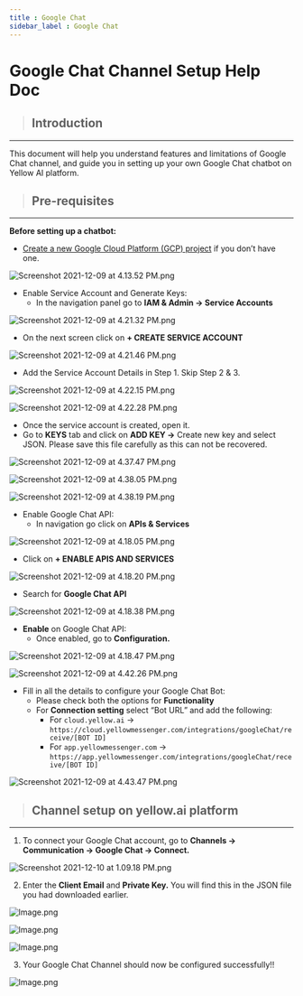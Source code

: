 ```yaml
---
title : Google Chat
sidebar_label : Google Chat
---
```


# Google Chat Channel Setup Help Doc

> ## Introduction

---

This document will help you understand features and limitations of Google Chat channel, and guide you in setting up your own Google Chat chatbot on Yellow AI platform.

> ## Pre-requisites

---

**Before setting up a chatbot:**

- [Create a new Google Cloud Platform (GCP) project](https://developers.google.com/workspace/guides/create-project#create_a_new_google_cloud_platform_gcp_project) if you don’t have one.

![Screenshot 2021-12-09 at 4.13.52 PM.png](https://res.craft.do/user/full/a59774be-e9f6-fe9e-e9df-69fe0168e698/doc/EFB52470-8157-44BF-A8AD-F0AAE6660654/5209602D-6F58-4EC0-BEF5-2ED88C1BEE07_2/Screenshot%202021-12-09%20at%204.13.52%20PM.png)


- Enable Service Account and Generate Keys:
   - In the navigation panel go to **IAM & Admin → Service Accounts**

![Screenshot 2021-12-09 at 4.21.32 PM.png](https://res.craft.do/user/full/a59774be-e9f6-fe9e-e9df-69fe0168e698/doc/EFB52470-8157-44BF-A8AD-F0AAE6660654/1AE5CCA9-077B-4A0C-B0DC-9FD8823B1091_2/Screenshot%202021-12-09%20at%204.21.32%20PM.png)

- On the next screen click on **+ CREATE SERVICE ACCOUNT**

![Screenshot 2021-12-09 at 4.21.46 PM.png](https://res.craft.do/user/full/a59774be-e9f6-fe9e-e9df-69fe0168e698/doc/EFB52470-8157-44BF-A8AD-F0AAE6660654/3FCC51F4-550E-4324-AA24-36F103711F38_2/Screenshot%202021-12-09%20at%204.21.46%20PM.png)

- Add the Service Account Details in Step 1. Skip Step 2 & 3.

![Screenshot 2021-12-09 at 4.22.15 PM.png](https://res.craft.do/user/full/a59774be-e9f6-fe9e-e9df-69fe0168e698/doc/EFB52470-8157-44BF-A8AD-F0AAE6660654/770B11C7-1BDA-4AC3-B5B9-9EC74F6225DC_2/Screenshot%202021-12-09%20at%204.22.15%20PM.png)

![Screenshot 2021-12-09 at 4.22.28 PM.png](https://res.craft.do/user/full/a59774be-e9f6-fe9e-e9df-69fe0168e698/doc/EFB52470-8157-44BF-A8AD-F0AAE6660654/B33EE2E1-9FAD-411A-8A78-40FE2DB6D87D_2/Screenshot%202021-12-09%20at%204.22.28%20PM.png)

- Once the service account is created, open it.
- Go to **KEYS** tab and click on **ADD KEY →** Create new key and select JSON. Please save this file carefully as this can not be recovered.

![Screenshot 2021-12-09 at 4.37.47 PM.png](https://res.craft.do/user/full/a59774be-e9f6-fe9e-e9df-69fe0168e698/doc/EFB52470-8157-44BF-A8AD-F0AAE6660654/3C8E7187-B6C4-48AD-997F-CB2734BE8AC2_2/Screenshot%202021-12-09%20at%204.37.47%20PM.png)

![Screenshot 2021-12-09 at 4.38.05 PM.png](https://res.craft.do/user/full/a59774be-e9f6-fe9e-e9df-69fe0168e698/doc/EFB52470-8157-44BF-A8AD-F0AAE6660654/97524A85-DDA8-4F58-8227-4CE5CCFFFEFD_2/Screenshot%202021-12-09%20at%204.38.05%20PM.png)

![Screenshot 2021-12-09 at 4.38.19 PM.png](https://res.craft.do/user/full/a59774be-e9f6-fe9e-e9df-69fe0168e698/doc/EFB52470-8157-44BF-A8AD-F0AAE6660654/A30EC30C-57F2-4900-8398-1BC81923DE5B_2/Screenshot%202021-12-09%20at%204.38.19%20PM.png)

- Enable Google Chat API:
   - In navigation go click on **APIs & Services**

![Screenshot 2021-12-09 at 4.18.05 PM.png](https://res.craft.do/user/full/a59774be-e9f6-fe9e-e9df-69fe0168e698/doc/EFB52470-8157-44BF-A8AD-F0AAE6660654/C7AAEBB4-7064-4865-941A-C9A480AE8BDE_2/Screenshot%202021-12-09%20at%204.18.05%20PM.png)

- Click on **+ ENABLE APIS AND SERVICES**

![Screenshot 2021-12-09 at 4.18.20 PM.png](https://res.craft.do/user/full/a59774be-e9f6-fe9e-e9df-69fe0168e698/doc/EFB52470-8157-44BF-A8AD-F0AAE6660654/B7481934-6896-4B39-8A79-1893F7EB0C9F_2/Screenshot%202021-12-09%20at%204.18.20%20PM.png)

- Search for **Google Chat API**

![Screenshot 2021-12-09 at 4.18.38 PM.png](https://res.craft.do/user/full/a59774be-e9f6-fe9e-e9df-69fe0168e698/doc/EFB52470-8157-44BF-A8AD-F0AAE6660654/2BD3DF66-6CE9-4390-A0A1-BDAE4E4EA5A1_2/Screenshot%202021-12-09%20at%204.18.38%20PM.png)

- **Enable** on Google Chat API:
   - Once enabled, go to **Configuration.**

![Screenshot 2021-12-09 at 4.18.47 PM.png](https://res.craft.do/user/full/a59774be-e9f6-fe9e-e9df-69fe0168e698/doc/EFB52470-8157-44BF-A8AD-F0AAE6660654/C0DB5ACA-670F-4778-874B-41AC76472B5E_2/Screenshot%202021-12-09%20at%204.18.47%20PM.png)

![Screenshot 2021-12-09 at 4.42.26 PM.png](https://res.craft.do/user/full/a59774be-e9f6-fe9e-e9df-69fe0168e698/doc/EFB52470-8157-44BF-A8AD-F0AAE6660654/D47ABAAE-533B-4101-9ECB-F69264705E33_2/Screenshot%202021-12-09%20at%204.42.26%20PM.png)

- Fill in all the details to configure your Google Chat Bot:
   - Please check both the options for **Functionality**
   - For **Connection setting** select “Bot URL” and add the following:
      - For `cloud.yellow.ai` → `https://cloud.yellowmessenger.com/integrations/googleChat/receive/[BOT ID]`
      - For `app.yellowmessenger.com` → `https://app.yellowmessenger.com/integrations/googleChat/receive/[BOT ID]`

![Screenshot 2021-12-09 at 4.43.47 PM.png](https://res.craft.do/user/full/a59774be-e9f6-fe9e-e9df-69fe0168e698/doc/EFB52470-8157-44BF-A8AD-F0AAE6660654/E4909823-7968-4FE2-9F76-06CE93A50BB2_2/Screenshot%202021-12-09%20at%204.43.47%20PM.png)

> ## Channel setup on yellow.ai platform

---

1) To connect your Google Chat account, go to **Channels → Communication → Google Chat → Connect.**

![Screenshot 2021-12-10 at 1.09.18 PM.png](https://res.craft.do/user/full/a59774be-e9f6-fe9e-e9df-69fe0168e698/doc/EFB52470-8157-44BF-A8AD-F0AAE6660654/52FFDE5A-4E81-4AE0-86F0-78383E741894_2/Screenshot%202021-12-10%20at%201.09.18%20PM.png)

2) Enter the **Client Email** and **Private Key.** You will find this in the JSON file you had downloaded earlier.

![Image.png](https://res.craft.do/user/full/a59774be-e9f6-fe9e-e9df-69fe0168e698/doc/EFB52470-8157-44BF-A8AD-F0AAE6660654/722C1A3D-BC4D-438D-BDF0-D62850284AB0_2/Image.png)

![Image.png](https://res.craft.do/user/full/a59774be-e9f6-fe9e-e9df-69fe0168e698/doc/EFB52470-8157-44BF-A8AD-F0AAE6660654/88CCF5CF-BB04-4777-9032-B801146B9C0E_2/Image.png)

![Image.png](https://res.craft.do/user/full/a59774be-e9f6-fe9e-e9df-69fe0168e698/doc/EFB52470-8157-44BF-A8AD-F0AAE6660654/57CAC722-2F2F-4D02-A3B6-260C833E59FF_2/Image.png)

3) Your Google Chat Channel should now be configured successfully!!

![Image.png](https://res.craft.do/user/full/a59774be-e9f6-fe9e-e9df-69fe0168e698/doc/EFB52470-8157-44BF-A8AD-F0AAE6660654/F68A2ECF-346C-48C7-966A-C0775CAAFC46_2/Image.png)

